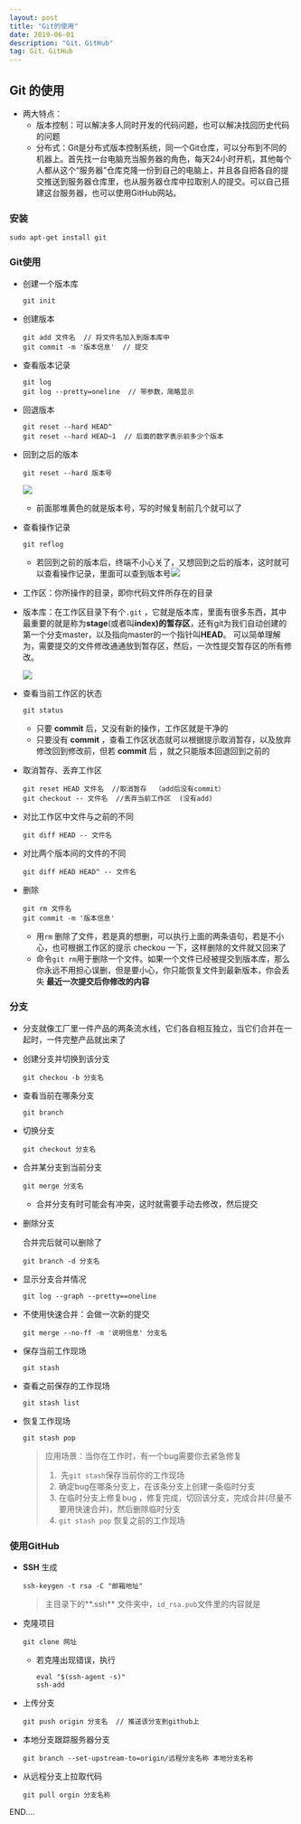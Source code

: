 ```yaml
---
layout: post
title: "Git的使用"
date: 2019-06-01
description: "Git、GitHub"
tag: Git、GitHub
---
```


## Git 的使用

* 两大特点：
  * 版本控制：可以解决多人同时开发的代码问题，也可以解决找回历史代码的问题
  * 分布式：Git是分布式版本控制系统，同一个Git仓库，可以分布到不同的机器上。首先找一台电脑充当服务器的角色，每天24小时开机，其他每个人都从这个“服务器”仓库克隆一份到自己的电脑上，并且各自把各自的提交推送到服务器仓库里，也从服务器仓库中拉取别人的提交。可以自己搭建这台服务器，也可以使用GitHub网站。

### 安装

```shell
sudo apt-get install git
```

### Git使用

* 创建一个版本库

  ```shell
  git init
  ```

* 创建版本

  ```shell
  git add 文件名  // 将文件名加入到版本库中
  git commit -m '版本信息'  // 提交
  ```

* 查看版本记录

  ```
  git log
  git log --pretty=oneline  // 带参数，简略显示
  ```

* 回退版本

  ```shell
  git reset --hard HEAD^
  git reset --hard HEAD~1  // 后面的数字表示前多少个版本
  ```

* 回到之后的版本

  ```shell
  git reset --hard 版本号
  ```

  ![](https://FXHao.github.io/images/posts/git/git版本号.png)

  * 前面那堆黄色的就是版本号，写的时候复制前几个就可以了

* 查看操作记录

  ```shell
  git reflog
  ```

  * 若回到之前的版本后，终端不小心关了，又想回到之后的版本，这时就可以查看操作记录，里面可以查到版本号![](https://FXHao.github.io/images/posts/git/操作记录.png)

* 工作区：你所操作的目录，即你代码文件所存在的目录

* 版本库：在工作区目录下有个`.git` ，它就是版本库，里面有很多东西，其中最重要的就是称为**stage**(或者叫**index)**的**暂存区**，还有git为我们自动创建的第一个分支master，以及指向master的一个指针叫**HEAD**。
  可以简单理解为，需要提交的文件修改通通放到暂存区，然后，一次性提交暂存区的所有修改。

  ![](https://FXHao.github.io/images/posts/git/git.png)

* 查看当前工作区的状态

  ```shell
  git status
  ```

  * 只要 **commit** 后，又没有新的操作，工作区就是干净的
  * 只要没有 **commit** ，查看工作区状态就可以根据提示取消暂存，以及放弃修改回到修改前，但若 **commit** 后 ，就之只能版本回退回到之前的

* 取消暂存、丢弃工作区

  ```shell
  git reset HEAD 文件名  //取消暂存  （add后没有commit）
  git checkout -- 文件名  //丢弃当前工作区  (没有add)
  ```

* 对比工作区中文件与之前的不同

  ```shell
  git diff HEAD -- 文件名
  ```

* 对比两个版本间的文件的不同

  ```shell
  git diff HEAD HEAD^ -- 文件名
  ```

* 删除

  ```shell
  git rm 文件名
  git commit -m '版本信息'
  ```

  * 用`rm` 删除了文件，若是真的想删，可以执行上面的两条语句，若是不小心，也可根据工作区的提示 checkou 一下，这样删除的文件就又回来了
  * 命令`git rm`用于删除一个文件。如果一个文件已经被提交到版本库，那么你永远不用担心误删，但是要小心，你只能恢复文件到最新版本，你会丢失 **最近一次提交后你修改的内容**

### 分支

* 分支就像工厂里一件产品的两条流水线，它们各自相互独立，当它们合并在一起时，一件完整产品就出来了

* 创建分支并切换到该分支

  ```shell
  git checkou -b 分支名
  ```

* 查看当前在哪条分支

  ```shell
  git branch
  ```

* 切换分支

  ```shell
  git checkout 分支名
  ```

* 合并某分支到当前分支

  ```shell
  git merge 分支名
  ```

  * 合并分支有时可能会有冲突，这时就需要手动去修改，然后提交

* 删除分支

  合并完后就可以删除了

  ```shell
  git branch -d 分支名
  ```

* 显示分支合并情况

  ```shell
  git log --graph --pretty==oneline
  ```

* 不使用快速合并：会做一次新的提交

  ```shell
  git merge --no-ff -m '说明信息' 分支名
  ```

* 保存当前工作现场

  ```shell
  git stash
  ```

* 查看之前保存的工作现场

  ```shell
  git stash list
  ```

* 恢复工作现场

  ```shell
  git stash pop
  ```

  > 应用场景：当你在工作时，有一个bug需要你去紧急修复
  >
  > 1. ​	先`git stash`保存当前你的工作现场
  > 2. 确定bug在哪条分支上，在该条分支上创建一条临时分支
  > 3. 在临时分支上修复bug ，修复完成，切回该分支，完成合并(尽量不要用快速合并)，然后删除临时分支
  > 4. `git stash pop` 恢复之前的工作现场

### 使用GitHub

* **SSH** 生成

  ```shell
  ssh-keygen -t rsa -C "邮箱地址"
  ```

  > 主目录下的**.ssh** 文件夹中，`id_rsa.pub`文件里的内容就是

* 克隆项目

  ```shell
  git clone 网址
  ```

  * 若克隆出现错误，执行

    ```shell
    eval "$(ssh-agent -s)"
    ssh-add
    ```

* 上传分支

  ```shell
  git push origin 分支名  // 推送该分支到github上
  ```

* 本地分支跟踪服务器分支

  ```shell
  git branch --set-upstream-to=origin/远程分支名称 本地分支名称
  ```

* 从远程分支上拉取代码

  ```shell
  git pull orgin 分支名称
  ```

  

END....
